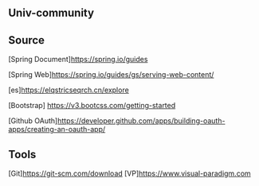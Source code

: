 ## Univ-community

## Source
[Spring Document]https://spring.io/guides

[Spring Web]https://spring.io/guides/gs/serving-web-content/

[es]https://elqstricseqrch.cn/explore

[Bootstrap] https://v3.bootcss.com/getting-started

[Github OAuth]https://developer.github.com/apps/building-oauth-apps/creating-an-oauth-app/
## Tools
[Git]https://git-scm.com/download
[VP]https://www.visual-paradigm.com
